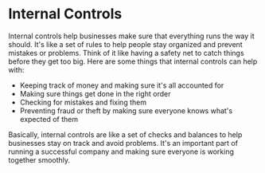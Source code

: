 # Internal Controls

Internal controls help businesses make sure that everything runs the way it should. It's like a set of rules to help people stay organized and prevent mistakes or problems. Think of it like having a safety net to catch things before they get too big. Here are some things that internal controls can help with:

- Keeping track of money and making sure it's all accounted for
- Making sure things get done in the right order
- Checking for mistakes and fixing them
- Preventing fraud or theft by making sure everyone knows what's expected of them

Basically, internal controls are like a set of checks and balances to help businesses stay on track and avoid problems. It's an important part of running a successful company and making sure everyone is working together smoothly.

